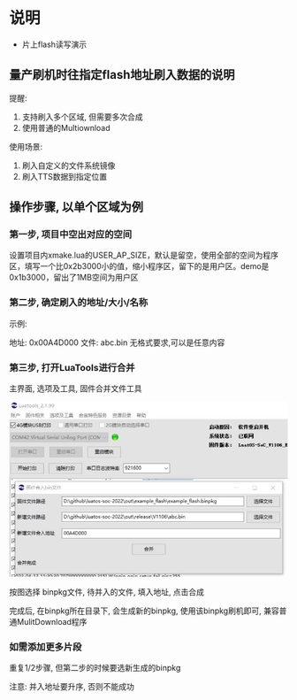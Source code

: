 # 说明

* 片上flash读写演示

## 量产刷机时往指定flash地址刷入数据的说明

提醒:
1. 支持刷入多个区域, 但需要多次合成
2. 使用普通的Multiownload

使用场景:
1. 刷入自定义的文件系统镜像
2. 刷入TTS数据到指定位置

## 操作步骤, 以单个区域为例

### 第一步, 项目中空出对应的空间

设置项目内xmake.lua的USER_AP_SIZE，默认是留空，使用全部的空间为程序区，填写一个比0x2b3000小的值，缩小程序区，留下的是用户区。demo是0x1b3000，留出了1MB空间为用户区

### 第二步, 确定刷入的地址/大小/名称

示例:

地址: 0x00A4D000
文件: abc.bin  无格式要求,可以是任意内容

### 第三步, 打开LuaTools进行合并

主界面, 选项及工具, 固件合并文件工具

![](luatools.jpg)

按图选择 binpkg文件, 待并入的文件, 填入地址, 点击合成

完成后, 在binpkg所在目录下, 会生成新的binpkg, 使用该binpkg刷机即可, 兼容普通MulitDownload程序

### 如需添加更多片段

重复1/2步骤, 但第二步的时候要选新生成的binpkg

注意: 并入地址要升序, 否则不能成功
